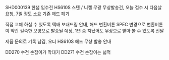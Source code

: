 SHD000139 한샘 입수전 HS610S 스텐 / 니켈 무광 무상발송건, 오늘 접수 시 다음날 요청, 7일 정도 소요 기존 헤드 폐기

직접 교체 하실 수 있도록 택배 보내드림 안내, 해드 변환버튼 SPEC 변경으로 변환버튼이 약간 길죽한 모양으로 발송될 예정, 1년 좀 지났어도 무상으로 받아 볼 수 있도록 전달

제품 문의로 기록 남김, 오더 HS610S 헤드 무상 발송 안내

DD270 수전 손잡이가 막대기
DD271 수전 손잡이는 넓적